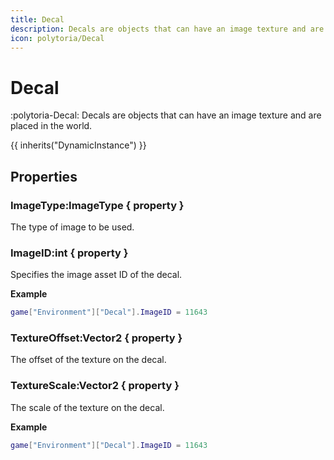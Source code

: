 ```yaml
---
title: Decal
description: Decals are objects that can have an image texture and are placed in the world.
icon: polytoria/Decal
---
```


# Decal

:polytoria-Decal: Decals are objects that can have an image texture and are placed in the world.

{{ inherits("DynamicInstance") }}

## Properties

### ImageType:ImageType { property }

The type of image to be used.

### ImageID:int { property }

Specifies the image asset ID of the decal.

**Example**

```lua
game["Environment"]["Decal"].ImageID = 11643
```

### TextureOffset:Vector2 { property }

The offset of the texture on the decal.

### TextureScale:Vector2 { property }

The scale of the texture on the decal.

**Example**

```lua
game["Environment"]["Decal"].ImageID = 11643
```
